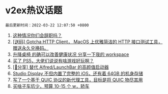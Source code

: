 # v2ex热议话题

`最后更新时间：2022-03-22 12:07:50 +0800`

1. [这种情况你们会辞职吗？](https://www.v2ex.com/t/841813)
1. [[送码] Gotcha HTTP Client， MacOS 上优雅简洁的 HTTP 接口测试工具，赠送永久兑换码。](https://www.v2ex.com/t/841834)
1. [升降桌椅 的确可以改善健康状况 分享一下我的 workspace](https://www.v2ex.com/t/841821)
1. [买了 PS5，大佬们说说有啥游戏好玩啊？](https://www.v2ex.com/t/841817)
1. [[📣分享] 替代 Alfred/LaunchBar 的高颜值启动器](https://www.v2ex.com/t/841912)
1. [Studio Display 不但内置了完整的 iOS，还有着 64GB 的机身存储](https://www.v2ex.com/t/841927)
1. [写了一个基于 QUIC 协议的新代理工具，目标是将 QUIC 物尽其用](https://www.v2ex.com/t/841851)
1. [买啥子车坑少，预算 10-15 个 w，轿车](https://www.v2ex.com/t/841911)

